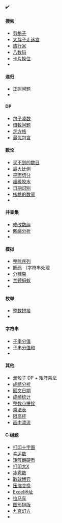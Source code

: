 :heavy_check_mark: 

#### 搜索

- [剪格子 ](https://www.acwing.com/problem/content/1208/)
- [大胖子走迷宫](https://www.acwing.com/problem/content/2550/)
- [旅行家](https://www.acwing.com/problem/content/description/2883/)
- [八数码](https://www.acwing.com/problem/content/description/847/)
- [卡片换位](https://www.acwing.com/problem/content/description/3159/)
- 

#### 递归

- [正则问题](https://www.acwing.com/problem/content/description/1227/)
- 

#### DP

- [包子凑数](https://www.acwing.com/problem/content/description/1228/)
- [倍数问题](https://www.acwing.com/problem/content/description/1236/)
- [走方格](https://www.acwing.com/problem/content/description/2069/) 
- [最优包含](https://www.acwing.com/problem/content/2555/)

#### 数论

- [买不到的数目](https://www.acwing.com/problem/content/1207/)
- [最大比例](https://www.acwing.com/problem/content/description/1225/)
- [平面切分](https://www.acwing.com/problem/content/description/2876/)
- [超级胶水](https://www.acwing.com/problem/content/description/2878/)
- [日期识别](https://www.acwing.com/problem/content/description/2879/)
- [核桃的数量](https://www.acwing.com/problem/content/3151/)
- 

#### 并查集

- [修改数组](https://www.acwing.com/problem/content/description/1244/)
- [网络分析](https://www.acwing.com/problem/content/description/2071/)
- 

#### 模拟

- [整除序列](https://www.acwing.com/problem/content/description/2067/)
- [解码](https://www.acwing.com/problem/content/2068/) （字符串处理
- [分糖果](https://www.acwing.com/problem/content/description/3154/)
- [兰顿蚂蚁](https://www.acwing.com/problem/content/solution/3155/1/)
- 

#### 枚举

- [整数拼接](https://www.acwing.com/problem/content/description/2070/)
- 

#### 字符串 

- [子串分值](https://www.acwing.com/solution/content/39277/)
- [子串分值和](https://www.acwing.com/problem/content/solution/2875/1/)
- []()

#### 其他

- [垒骰子](acwing.com/problem/content/description/1219/) DP + 矩阵乘法
- [成绩分析](https://www.acwing.com/problem/content/description/2869/)
- [回文日期](https://www.acwing.com/problem/content/description/2870/)
- [成绩统计](https://www.acwing.com/problem/content/description/2874/)
- [整数小拼接](https://www.acwing.com/problem/content/description/2877/)
- [乘法表](https://www.acwing.com/problem/content/description/2880/)
- [限高杆](https://www.acwing.com/problem/content/description/2881/)
- [画中漂流](https://www.acwing.com/problem/content/solution/2882/1/)



#### C 组题

- [打印十字图](https://www.acwing.com/problem/content/description/3152/)
- [幸运数](https://www.acwing.com/problem/content/description/3153/)
- [矩阵翻硬币](https://www.acwing.com/problem/content/description/3156/)
- [打印大X](https://www.acwing.com/problem/content/description/3157/)
- [冰雹数](https://www.acwing.com/problem/content/description/3158/)
- [取球博弈](https://www.acwing.com/problem/content/description/3160/)
- [压缩变换](https://www.acwing.com/problem/content/description/3161/)
- [Excel地址](https://www.acwing.com/problem/content/description/3162/)
- [拉马车](https://www.acwing.com/problem/content/description/3163/)
- [图形排版](https://www.acwing.com/problem/content/description/3164/)
- [九宫幻方](https://www.acwing.com/problem/content/description/3165/)
- 




